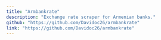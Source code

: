 ```yaml
---
title: "Armbankrate"
description: "Exchange rate scraper for Armenian banks."
github: "https://github.com/Davidoc26/armbankrate"
link: "https://github.com/Davidoc26/armbankrate"
---
```

